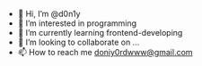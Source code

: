 - 👋 Hi, I’m @d0n1y
- 👀 I’m interested in programming
- 🌱 I’m currently learning frontend-developing  
- 💞️ I’m looking to collaborate on ...
- 📫 How to reach me doniy0rdwww@gmail.com

<!---
d0n1y/d0n1y is a ✨ special ✨ repository because its `README.md` (this file) appears on your GitHub profile.
You can click the Preview link to take a look at your changes.
--->
